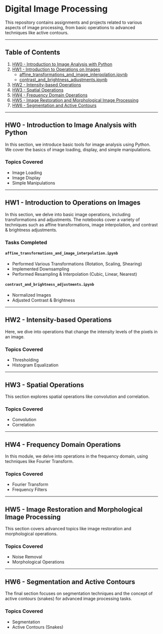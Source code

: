 # Digital Image Processing

This repository contains assignments and projects related to various aspects of image processing, from basic operations to advanced techniques like active contours.

---

## Table of Contents

1. [HW0 - Introduction to Image Analysis with Python](#hw0)
2. [HW1 - Introduction to Operations on Images](#hw1)
    - [affine_transformations_and_image_interpolation.ipynb](<HW1 - Introduction to Operations on Images/affine_transformations_and_image_interpolation.ipynb>)
    - [contrast_and_brightness_adjustments.ipynb](#contrast_and_brightness_adjustmentsipynb)
3. [HW2 - Intensity-based Operations](#hw2)
4. [HW3 - Spatial Operations](#hw3)
5. [HW4 - Frequency Domain Operations](#hw4)
6. [HW5 - Image Restoration and Morphological Image Processing](#hw5)
7. [HW6 - Segmentation and Active Contours](#hw6)

---

## HW0 - Introduction to Image Analysis with Python <a name="hw0"></a>

In this section, we introduce basic tools for image analysis using Python. We cover the basics of image loading, display, and simple manipulations.

### Topics Covered
- Image Loading
- Image Display
- Simple Manipulations

---

## HW1 - Introduction to Operations on Images <a name="hw1"></a>

In this section, we delve into basic image operations, including transformations and adjustments. The notebooks cover a variety of techniques such as affine transformations, image interpolation, and contrast & brightness adjustments.

### Tasks Completed

#### `affine_transformations_and_image_interpolation.ipynb`
- Performed Various Transformations (Rotation, Scaling, Shearing)
- Implemented Downsampling
- Performed Resampling & Interpolation (Cubic, Linear, Nearest)

#### `contrast_and_brightness_adjustments.ipynb`
- Normalized Images
- Adjusted Contrast & Brightness

---

## HW2 - Intensity-based Operations <a name="hw2"></a>

Here, we dive into operations that change the intensity levels of the pixels in an image.

### Topics Covered
- Thresholding
- Histogram Equalization

---

## HW3 - Spatial Operations <a name="hw3"></a>

This section explores spatial operations like convolution and correlation.

### Topics Covered
- Convolution
- Correlation

---

## HW4 - Frequency Domain Operations <a name="hw4"></a>

In this module, we delve into operations in the frequency domain, using techniques like Fourier Transform.

### Topics Covered
- Fourier Transform
- Frequency Filters

---

## HW5 - Image Restoration and Morphological Image Processing <a name="hw5"></a>

This section covers advanced topics like image restoration and morphological operations.

### Topics Covered
- Noise Removal
- Morphological Operations

---

## HW6 - Segmentation and Active Contours <a name="hw6"></a>

The final section focuses on segmentation techniques and the concept of active contours (snakes) for advanced image processing tasks.

### Topics Covered
- Segmentation
- Active Contours (Snakes)
